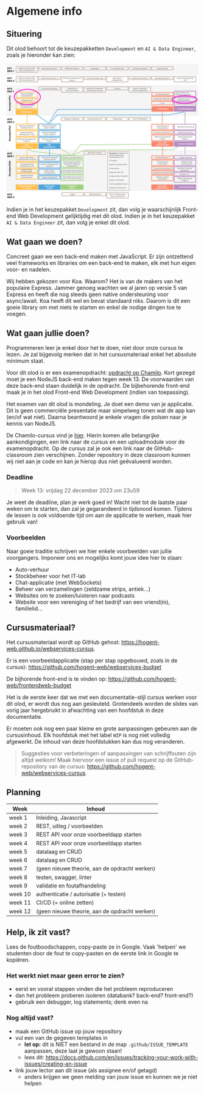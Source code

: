 # Algemene info

## Situering

Dit olod behoort tot de keuzepakketten `Development` en `AI & Data Engineer`, zoals je hieronder kan zien:

![Dit olod in de keuzepakketten](../images/MT_olods.png ':size=70%')

Indien je in het keuzepakket `Development` zit, dan volg je waarschijnlijk Front-end Web Development gelijktijdig met dit olod. Indien je in het keuzepakket `AI & Data Engineer` zit, dan volg je enkel dit olod.

## Wat gaan we doen?

Concreet gaan we een back-end maken met JavaScript. Er zijn ontzettend veel frameworks en libraries om een back-end te maken, elk met hun eigen voor- en nadelen.

Wij hebben gekozen voor Koa. Waarom? Het is van de makers van het populaire Express. Jammer genoeg wachten we al jaren op versie 5 van Express en heeft die nog steeds geen native ondersteuning voor async/await. Koa heeft dit wel en bevat standaard niks. Daarom is dit een goeie library om met niets te starten en enkel de nodige dingen toe te voegen.

## Wat gaan jullie doen?

Programmeren leer je enkel door het te doen, niet door onze cursus te lezen. Je zal bijgevolg merken dat in het cursusmateriaal enkel het absolute minimum staat.

Voor dit olod is er een examenopdracht: [opdracht op Chamilo](https://chamilo.hogent.be/index.php?go=CourseViewer&application=Chamilo%5CApplication%5CWeblcms&course=58946&tool=Document&browser=Table&tool_action=Viewer&publication=2201044). Kort gezegd moet je een NodeJS back-end maken tegen week 13. De voorwaarden van deze back-end staan duidelijk in de opdracht. De bijbehorende front-end maak je in het olod Front-end Web Development (indien van toepassing).

Het examen van dit olod is mondeling. Je doet een demo van je applicatie. Dit is geen commerciële presentatie maar simpelweg tonen wat de app kan (en/of wat niet). Daarna beantwoord je enkele vragen die polsen naar je kennis van NodeJS.

De Chamilo-cursus vind je [hier](https://chamilo.hogent.be/index.php?application=Chamilo%5CApplication%5CWeblcms&go=CourseViewer&course=58946). Hierin komen alle belangrijke aankondigingen, een link naar de cursus en een uploadmodule voor de examenopdracht. Op de cursus zal je ook een link naar de GitHub-classroom zien verschijnen. Zonder repository in deze classroom kunnen wij niet aan je code en kan je hierop dus niet geëvalueerd worden.

### Deadline

> Week 13: vrijdag 22 december 2023 om 23u59

Je weet de deadline, plan je werk goed in! Wacht niet tot de laatste paar weken om te starten, dan zal je gegarandeerd in tijdsnood komen. Tijdens de lessen is ook voldoende tijd om aan de applicatie te werken, maak hier gebruik van!

### Voorbeelden

Naar goeie traditie schrijven we hier enkele voorbeelden van jullie voorgangers. Imponeer ons en mogelijks komt jouw idee hier te staan:

- Auto-verhuur
- Stockbeheer voor het IT-lab
- Chat-applicatie (met WebSockets)
- Beheer van verzamelingen (zeldzame strips, antiek...)
- Websites om te zoeken/luisteren naar podcasts
- Website voor een vereniging of het bedrijf van een vriend(in), familielid...

## Cursusmateriaal?

Het cursusmateriaal wordt op GitHub gehost: <https://hogent-web.github.io/webservices-cursus>.

Er is een voorbeeldapplicatie (stap per stap opgebouwd, zoals in de cursus): <https://github.com/hogent-web/webservices-budget>

De bijhorende front-end is te vinden op: <https://github.com/hogent-web/frontendweb-budget>

Het is de eerste keer dat we met een documentatie-stijl cursus werken voor dit olod, er wordt dus nog aan gesleuteld. Grotendeels worden de slides van vorig jaar hergebruikt in afwachting van een hoofdstuk in deze documentatie.

Er moeten ook nog een paar kleine en grote aanpassingen gebeuren aan de cursusinhoud. Elk hoofdstuk met het label `WIP` is nog niet volledig afgewerkt. De inhoud van deze hoofdstukken kan dus nog veranderen.

> Suggesties voor verbeteringen of aanpassingen van schrijffouten zijn altijd welkom! Maak hiervoor een issue of pull request op de GitHub-repository van de cursus: <https://github.com/hogent-web/webservices-cursus>.

## Planning

| Week    | Inhoud                                        |
| ------- | --------------------------------------------- |
| week 1  | Inleiding, Javascript                         |
| week 2  | REST, uitleg / voorbeelden                    |
| week 3  | REST API voor onze voorbeeldapp starten       |
| week 4  | REST API voor onze voorbeeldapp starten       |
| week 5  | datalaag en CRUD                              |
| week 6  | datalaag en CRUD                              |
| week 7  | (geen nieuwe theorie, aan de opdracht werken) |
| week 8  | testen, swagger, linter                       |
| week 9  | validatie en foutafhandeling                  |
| week 10 | authenticatie / autorisatie (+ testen)        |
| week 11 | CI/CD (= online zetten)                       |
| week 12 | (geen nieuwe theorie, aan de opdracht werken) |

## Help, ik zit vast?

Lees de foutboodschappen, copy-paste ze in Google. Vaak 'helpen' we studenten door de fout te copy-pasten en de eerste link in Google te kopiëren.

### Het werkt niet maar geen error te zien?

- eerst en vooral stappen vinden die het probleem reproduceren
- dan het probleem proberen isoleren (databank? back-end? front-end?)
- gebruik een debugger, log statements; denk even na

### Nog altijd vast?

- maak een GitHub issue op jouw repository
- vul een van de gegeven templates in
  - **let op:** dit is NIET een bestand in de map `.github/ISSUE_TEMPLATE` aanpassen, deze laat je gewoon staan!
  - lees dit: <https://docs.github.com/en/issues/tracking-your-work-with-issues/creating-an-issue>
- link jouw lector aan dit issue (als assignee en/of getagd)
  - anders krijgen we geen melding van jouw issue en kunnen we je niet helpen
